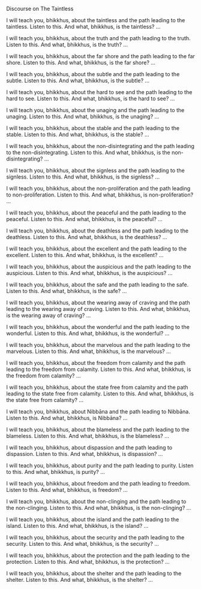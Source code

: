 Discourse on The Taintless

I will teach you, bhikkhus, about the taintless and the path leading to the taintless. Listen to this. And what, bhikkhus, is the taintless? …

I will teach you, bhikkhus, about the truth and the path leading to the truth. Listen to this. And what, bhikkhus, is the truth? …

I will teach you, bhikkhus, about the far shore and the path leading to the far shore. Listen to this. And what, bhikkhus, is the far shore? …

I will teach you, bhikkhus, about the subtle and the path leading to the subtle. Listen to this. And what, bhikkhus, is the subtle? …

I will teach you, bhikkhus, about the hard to see and the path leading to the hard to see. Listen to this. And what, bhikkhus, is the hard to see? …

I will teach you, bhikkhus, about the unaging and the path leading to the unaging. Listen to this. And what, bhikkhus, is the unaging? …

I will teach you, bhikkhus, about the stable and the path leading to the stable. Listen to this. And what, bhikkhus, is the stable? …

I will teach you, bhikkhus, about the non-disintegrating and the path leading to the non-disintegrating. Listen to this. And what, bhikkhus, is the non-disintegrating? …

I will teach you, bhikkhus, about the signless and the path leading to the signless. Listen to this. And what, bhikkhus, is the signless? …

I will teach you, bhikkhus, about the non-proliferation and the path leading to non-proliferation. Listen to this. And what, bhikkhus, is non-proliferation? …

I will teach you, bhikkhus, about the peaceful and the path leading to the peaceful. Listen to this. And what, bhikkhus, is the peaceful? …

I will teach you, bhikkhus, about the deathless and the path leading to the deathless. Listen to this. And what, bhikkhus, is the deathless? …

I will teach you, bhikkhus, about the excellent and the path leading to the excellent. Listen to this. And what, bhikkhus, is the excellent? …

I will teach you, bhikkhus, about the auspicious and the path leading to the auspicious. Listen to this. And what, bhikkhus, is the auspicious? …

I will teach you, bhikkhus, about the safe and the path leading to the safe. Listen to this. And what, bhikkhus, is the safe? …

I will teach you, bhikkhus, about the wearing away of craving and the path leading to the wearing away of craving. Listen to this. And what, bhikkhus, is the wearing away of craving? …

I will teach you, bhikkhus, about the wonderful and the path leading to the wonderful. Listen to this. And what, bhikkhus, is the wonderful? …

I will teach you, bhikkhus, about the marvelous and the path leading to the marvelous. Listen to this. And what, bhikkhus, is the marvelous? …

I will teach you, bhikkhus, about the freedom from calamity and the path leading to the freedom from calamity. Listen to this. And what, bhikkhus, is the freedom from calamity? …

I will teach you, bhikkhus, about the state free from calamity and the path leading to the state free from calamity. Listen to this. And what, bhikkhus, is the state free from calamity? …

I will teach you, bhikkhus, about Nibbāna and the path leading to Nibbāna. Listen to this. And what, bhikkhus, is Nibbāna? …

I will teach you, bhikkhus, about the blameless and the path leading to the blameless. Listen to this. And what, bhikkhus, is the blameless? …

I will teach you, bhikkhus, about dispassion and the path leading to dispassion. Listen to this. And what, bhikkhus, is dispassion? …

I will teach you, bhikkhus, about purity and the path leading to purity. Listen to this. And what, bhikkhus, is purity? …

I will teach you, bhikkhus, about freedom and the path leading to freedom. Listen to this. And what, bhikkhus, is freedom? …

I will teach you, bhikkhus, about the non-clinging and the path leading to the non-clinging. Listen to this. And what, bhikkhus, is the non-clinging? …

I will teach you, bhikkhus, about the island and the path leading to the island. Listen to this. And what, bhikkhus, is the island? …

I will teach you, bhikkhus, about the security and the path leading to the security. Listen to this. And what, bhikkhus, is the security? …

I will teach you, bhikkhus, about the protection and the path leading to the protection. Listen to this. And what, bhikkhus, is the protection? …

I will teach you, bhikkhus, about the shelter and the path leading to the shelter. Listen to this. And what, bhikkhus, is the shelter? …